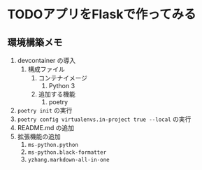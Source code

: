 # TODOアプリをFlaskで作ってみる

## 環境構築メモ

1. devcontainer の導入
   1. 構成ファイル
      1. コンテナイメージ
         1. Python 3
      2. 追加する機能
         1. poetry
2. `poetry init` の実行
3. `poetry config virtualenvs.in-project true --local` の実行
4. README.md の追加
5. 拡張機能の追加
   1. `ms-python.python`
   2. `ms-python.black-formatter`
   3. `yzhang.markdown-all-in-one`

